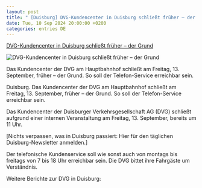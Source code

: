 ```yaml
---
layout: post
title: " [Duisburg] DVG-Kundencenter in Duisburg schließt früher – der Grund"
date: Tue, 10 Sep 2024 20:00:00 +0200
categories: entries DE
---
```

[DVG-Kundencenter in Duisburg schließt früher – der Grund](https://www.waz.de/lokales/duisburg/article407218740/dvg-kundencenter-in-duisburg-schliesst-frueher-der-grund.html)

![DVG-Kundencenter in Duisburg schließt früher – der Grund](https://img.sparknews.funkemedien.de/407219193/407219193_1725954983_v16_9_1600.jpeg)

Das Kundencenter der DVG am Hauptbahnhof schließt am Freitag, 13. September, früher – der Grund. So soll der Telefon-Service erreichbar sein.

Duisburg. Das Kundencenter der DVG am Hauptbahnhof schließt am Freitag, 13. September, früher – der Grund. So soll der Telefon-Service erreichbar sein.

Das Kundencenter der Duisburger Verkehrsgesellschaft AG (DVG) schließt aufgrund einer internen Veranstaltung am Freitag, 13. September, bereits um 11 Uhr.

[Nichts verpassen, was in Duisburg passiert: Hier für den täglichen Duisburg-Newsletter anmelden.]

Der telefonische Kundenservice soll wie sonst auch von montags bis freitags von 7 bis 18 Uhr erreichbar sein. Die DVG bittet ihre Fahrgäste um Verständnis.

Weitere Berichte zur DVG in Duisburg:

